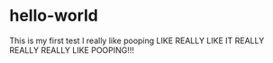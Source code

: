 # hello-world
This is my first test
I really like pooping
LIKE REALLY LIKE IT
REALLY
REALLY
REALLY
LIKE POOPING!!!
